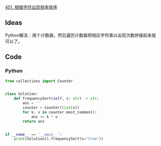 [451. 根据字符出现频率排序](https://leetcode-cn.com/problems/sort-characters-by-frequency/)

## Ideas

Python解法：用个计数器，然后遍历计数器把相应字符乘以出现次数拼接起来就可以了。

## Code

### Python

```python
from collections import Counter


class Solution:
    def frequencySort(self, s: str) -> str:
        ans = ''
        counter = Counter(list(s))
        for k, v in counter.most_common():
            ans += k * v
        return ans


if __name__ == '__main__':
    print(Solution().frequencySort(s="tree"))
```